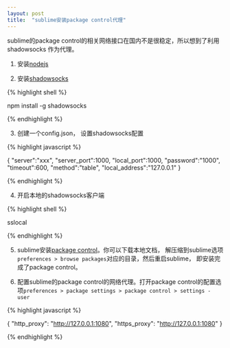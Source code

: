 ```yaml
---
layout: post
title:  "sublime安装package control代理"
---
```


sublime的package control的相关网络接口在国内不是很稳定，所以想到了利用shadowsocks
作为代理。

1. 安装[nodejs](https://nodejs.org/)

2. 安装[shadowsocks](https://www.npmjs.com/package/shadowsocks)

{% highlight shell %}

  npm install -g shadowsocks

{% endhighlight %}

3. 创建一个config.json， 设置shadowsocks配置

{% highlight javascript %}

{
    "server":"xxx",
    "server_port":1000,
    "local_port":1000,
    "password":"1000",
    "timeout":600,
    "method":"table",
    "local_address":"127.0.0.1"
}

{% endhighlight %}

4. 开启本地的shadowsocks客户端

{% highlight shell %}

  sslocal

{% endhighlight %}

5. sublime安装[package control](https://packagecontrol.io/)。你可以下载本地文档，
  解压缩到sublime选项``preferences > browse packages``对应的目录，然后重启sublime，
  即安装完成了package control。

6. 配置sublime的package control的网络代理。打开package control的配置选项``preferences > package settings > package control > settings - user``

{% highlight javascript %}

{
	"http_proxy": "http://127.0.0.1:1080",
	"https_proxy": "http://127.0.0.1:1080"
}

{% endhighlight %}
